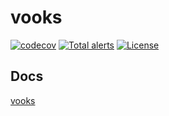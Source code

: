 # vooks
[![codecov](https://codecov.io/gh/07akioni/vooks/branch/master/graph/badge.svg)](https://codecov.io/gh/07akioni/vooks) 
[![Total alerts](https://img.shields.io/lgtm/alerts/g/07akioni/vooks.svg?logo=lgtm&logoWidth=18)](https://lgtm.com/projects/g/07akioni/vooks/alerts/)
[![License](https://img.shields.io/badge/license-MIT-blue)](https://img.shields.io/badge/license-MIT-blue)

## Docs
[vooks](https://vooks.07akioni.vercel.app/)
